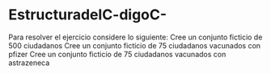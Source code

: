 # EstructuradelC-digoC-
Para resolver el ejercicio considere lo siguiente:  Cree un conjunto ficticio de 500 ciudadanos Cree un conjunto ficticio de 75 ciudadanos vacunados con pfizer Cree un conjunto ficticio de 75 ciudadanos vacunados con astrazeneca
